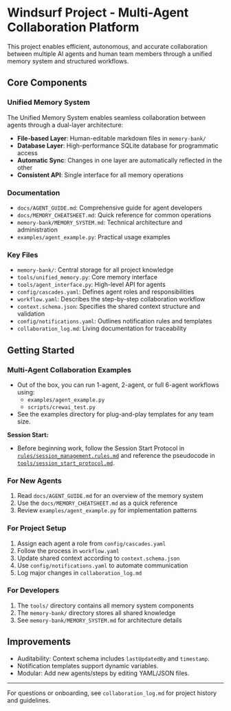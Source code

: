 # Windsurf Project - Multi-Agent Collaboration Platform

This project enables efficient, autonomous, and accurate collaboration between multiple AI agents and human team members through a unified memory system and structured workflows.

## Core Components

### Unified Memory System

The Unified Memory System enables seamless collaboration between agents through a dual-layer architecture:

- **File-based Layer**: Human-editable markdown files in `memory-bank/`
- **Database Layer**: High-performance SQLite database for programmatic access
- **Automatic Sync**: Changes in one layer are automatically reflected in the other
- **Consistent API**: Single interface for all memory operations

### Documentation

- `docs/AGENT_GUIDE.md`: Comprehensive guide for agent developers
- `docs/MEMORY_CHEATSHEET.md`: Quick reference for common operations
- `memory-bank/MEMORY_SYSTEM.md`: Technical architecture and administration
- `examples/agent_example.py`: Practical usage examples

### Key Files

- `memory-bank/`: Central storage for all project knowledge
- `tools/unified_memory.py`: Core memory interface
- `tools/agent_interface.py`: High-level API for agents
- `config/cascades.yaml`: Defines agent roles and responsibilities
- `workflow.yaml`: Describes the step-by-step collaboration workflow
- `context.schema.json`: Specifies the shared context structure and validation
- `config/notifications.yaml`: Outlines notification rules and templates
- `collaboration_log.md`: Living documentation for traceability

## Getting Started

### Multi-Agent Collaboration Examples

- Out of the box, you can run 1-agent, 2-agent, or full 6-agent workflows using:
  - `examples/agent_example.py`
  - `scripts/crewai_test.py`
- See the examples directory for plug-and-play templates for any team size.

**Session Start:**

- Before beginning work, follow the Session Start Protocol in [`rules/session_management.rules.md`](rules/session_management.rules.md) and reference the pseudocode in [`tools/session_start_protocol.md`](tools/session_start_protocol.md).

### For New Agents

1. Read `docs/AGENT_GUIDE.md` for an overview of the memory system
2. Use the `docs/MEMORY_CHEATSHEET.md` as a quick reference
3. Review `examples/agent_example.py` for implementation patterns

### For Project Setup

1. Assign each agent a role from `config/cascades.yaml`
2. Follow the process in `workflow.yaml`
3. Update shared context according to `context.schema.json`
4. Use `config/notifications.yaml` to automate communication
5. Log major changes in `collaboration_log.md`

### For Developers

1. The `tools/` directory contains all memory system components
2. The `memory-bank/` directory stores all shared knowledge
3. See `memory-bank/MEMORY_SYSTEM.md` for architecture details

## Improvements

- Auditability: Context schema includes `lastUpdatedBy` and `timestamp`.
- Notification templates support dynamic variables.
- Modular: Add new agents/steps by editing YAML/JSON files.

---

For questions or onboarding, see `collaboration_log.md` for project history and guidelines.
